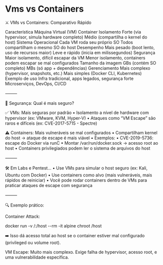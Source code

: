 # Vms vs Containers

⚔️ VMs vs Containers: Comparativo Rápido

Característica	Máquina Virtual (VM)	Container
Isolamento	Forte (via hypervisor, simula hardware completo)	Médio (compartilha o kernel do host)
Sistema Operacional	Cada VM roda seu próprio SO	Todos compartilham o mesmo SO do host
Desempenho	Mais pesado (boot lento, uso de recursos maior)	Leve e rápido (inicia em milissegundos)
Segurança	Maior isolamento, difícil escapar da VM	Menor isolamento, containers podem escapar se mal configurados
Tamanho da imagem	GBs (contém SO completo)	MBs (só app + dependências)
Gerenciamento	Mais complexo (hypervisor, snapshots, etc.)	Mais simples (Docker CLI, Kubernetes)
Exemplo de uso	Infra tradicional, apps legados, segurança forte	Microserviços, DevOps, CI/CD


⸻

🔐 Segurança: Qual é mais seguro?

✅ VMs: Mais seguras por padrão
	•	Isolamento a nível de hardware com hypervisor (ex: VMware, KVM, Hyper-V)
	•	Ataques como “VM Escape” são raros e difíceis (ex: CVE-2017-5715 - Spectre)

⚠️ Containers: Mais vulneráveis se mal configurados
	•	Compartilham kernel do host → ataque de escape é mais viável
	•	Exemplos:
	•	CVE-2019-5736: escape do Docker via runC
	•	Montar /var/run/docker.sock → acesso root ao host
	•	Containers privilegiados podem ler o sistema de arquivos do host

⸻

🛠 Em Labs e Pentest…
	•	Use VMs para simular o host seguro (ex: Kali, Ubuntu com Docker)
	•	Use containers como alvo (mais vulneráveis, mais rápidos de reiniciar)
	•	Você pode rodar containers dentro de VMs para praticar ataques de escape com segurança

⸻

🔍 Exemplo prático:

Container Attack:

docker run -v /:/host --rm -it alpine chroot /host

➡️ Isso dá acesso total ao host se o container estiver mal configurado (privileged ou volume root).

VM Escape:
Muito mais complexo. Exige falha de hypervisor, acesso root, e uma vulnerabilidade específica.